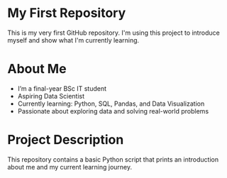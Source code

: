 #  My First Repository

This is my very first GitHub repository. I'm using this project to introduce myself and show what I'm currently learning.

# About Me

- I’m a final-year BSc IT student
- Aspiring Data Scientist
- Currently learning: Python, SQL, Pandas, and Data Visualization
- Passionate about exploring data and solving real-world problems

# Project Description

This repository contains a basic Python script that prints an introduction about me and my current learning journey.


